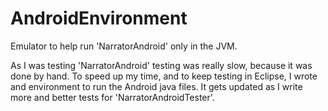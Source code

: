 # AndroidEnvironment
Emulator to help run 'NarratorAndroid' only in the JVM.

As I was testing 'NarratorAndroid' testing was really slow, because it was done by hand.  To speed up my time, and to keep testing in Eclipse, I wrote and environment to run the Android java files.  It gets updated as I write more and better tests for 'NarratorAndroidTester'.

